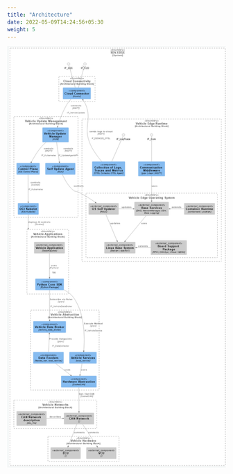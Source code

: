 ```yaml
---
title: "Architecture"
date: 2022-05-09T14:24:56+05:30
weight: 5
---
```


![Architecture Overview](/assets/leda-architecture-details.png)